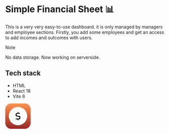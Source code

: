 # Simple Financial Sheet 📊

This is a very very easy-to-use dashboard. it is only managed by managers and employee sections. Firstly, you add some employees and get an access to add incomes and outcomes with users.

> [!NOTE]
> No data storage. Now working on serverside.

## Tech stack
- HTML
- React 18
- Vite 6



<img src="./public/logo.svg" width="80"/>

